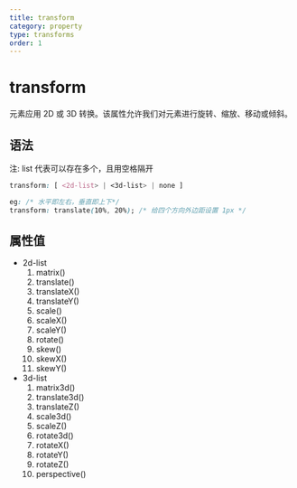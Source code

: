 ```yaml
---
title: transform
category: property
type: transforms
order: 1
---
```


# transform

元素应用 2D 或 3D 转换。该属性允许我们对元素进行旋转、缩放、移动或倾斜。

## 语法

注: list 代表可以存在多个，且用空格隔开

```css
transform: [ <2d-list> | <3d-list> | none ]

eg: /* 水平即左右，垂直即上下*/
transform: translate(10%, 20%); /* 给四个方向外边距设置 1px */
```

## 属性值

* 2d-list
  1. matrix()
  1. translate()
  1. translateX()
  1. translateY()
  1. scale()
  1. scaleX()
  1. scaleY()
  1. rotate()
  1. skew()
  1. skewX()
  1. skewY()
* 3d-list
  1. matrix3d()
  1. translate3d()
  1. translateZ()
  1. scale3d()
  1. scaleZ()
  1. rotate3d()
  1. rotateX()
  1. rotateY()
  1. rotateZ()
  1. perspective()
